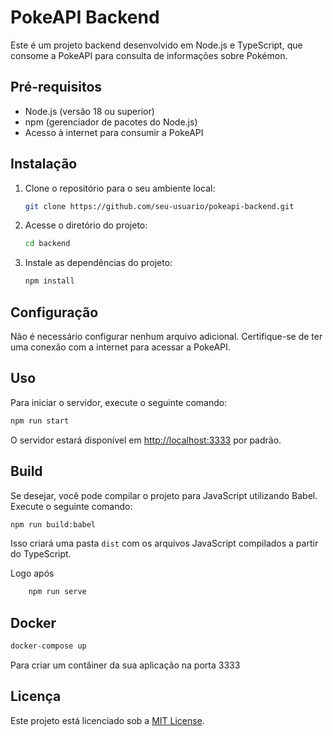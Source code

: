 # PokeAPI Backend

Este é um projeto backend desenvolvido em Node.js e TypeScript, que consome a PokeAPI para consulta de informações sobre Pokémon.

## Pré-requisitos

- Node.js (versão 18 ou superior)
- npm (gerenciador de pacotes do Node.js)
- Acesso à internet para consumir a PokeAPI

## Instalação

1. Clone o repositório para o seu ambiente local:

   ```bash
   git clone https://github.com/seu-usuario/pokeapi-backend.git
   ```

2. Acesse o diretório do projeto:

   ```bash
   cd backend
   ```

3. Instale as dependências do projeto:

   ```bash
   npm install
   ```

## Configuração

Não é necessário configurar nenhum arquivo adicional. Certifique-se de ter uma conexão com a internet para acessar a PokeAPI.

## Uso

Para iniciar o servidor, execute o seguinte comando:

```bash
npm run start
```

O servidor estará disponível em [http://localhost:3333](http://localhost:3333) por padrão.

## Build

Se desejar, você pode compilar o projeto para JavaScript utilizando Babel. Execute o seguinte comando:

```bash
npm run build:babel
```

Isso criará uma pasta `dist` com os arquivos JavaScript compilados a partir do TypeScript.

Logo após

```bash
    npm run serve
```

## Docker

```bash
docker-compose up
```

Para criar um contâiner da sua aplicação na porta 3333

## Licença

Este projeto está licenciado sob a [MIT License](https://opensource.org/licenses/MIT).
